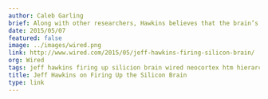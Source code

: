 ```yaml
---
author: Caleb Garling
brief: Along with other researchers, Hawkins believes that the brain’s structure holds the keys for the next generation of computers that will interpret our world with far more insight than our eyes and ears ever could.
date: 2015/05/07
featured: false
image: ../images/wired.png
link: http://www.wired.com/2015/05/jeff-hawkins-firing-silicon-brain/
org: Wired
tags: jeff hawkins firing up silicion brain wired neocortex htm hierarchical temporal memory nupic numenta
title: Jeff Hawkins on Firing Up the Silicon Brain
type: link
---
```

